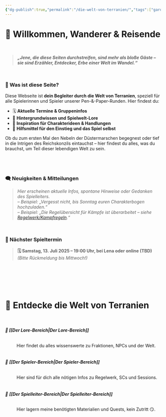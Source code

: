 ```yaml
---
{"dg-publish":true,"permalink":"/die-welt-von-terranien/","tags":["gardenEntry"]}
---
```


# 🧙 Willkommen, Wanderer & Reisende

$\quad$
> ***„Jene, die diese Seiten durchstreifen, sind mehr als bloße Gäste – sie sind Erzähler, Entdecker, Erbe einer Welt im Wandel.“***

$\quad$
### 🎲 Was ist diese Seite?

Diese Webseite ist **dein Begleiter durch die Welt von Terranien**, speziell für alle Spielerinnen und Spieler unserer Pen-&-Paper-Runden. Hier findest du:

- 🗓 **Aktuelle Termine & Gruppeninfos**
- 📜 **Hintergrundwissen und Spielwelt-Lore**
- 🔮 **Inspiration für Charakterideen & Handlungen**
- 🧭 **Hilfsmittel für den Einstieg und das Spiel selbst**

Ob du zum ersten Mal den Nebeln der Düstermarschen begegnest oder tief in die Intrigen des Reichskonzils eintauchst – hier findest du alles, was du brauchst, um Teil dieser lebendigen Welt zu sein.

$\quad$
$\quad$
---

### 🗨️ Neuigkeiten & Mitteilungen

> *Hier erscheinen aktuelle Infos, spontane Hinweise oder Gedanken des Spielleiters.*  
> *– Beispiel: „Vergesst nicht, bis Sonntag euren Charakterbogen hochzuladen.“*  
> *– Beispiel: „Die Regelübersicht für Kämpfe ist überarbeitet – siehe [Regelwerk/Kampfregeln](Regelwerk/Kampfregeln.md).“*

$\quad$
### 📅 Nächster Spieltermin

> **🗓 Samstag, 13. Juli 2025 – 19:00 Uhr, bei Lena oder online (TBD)**  
> *(Bitte Rückmeldung bis Mittwoch!)*

$\quad$
---

$\quad$
$\quad$

# 🏰 Entdecke die Welt von Terranien

**$\quad$**
###### **📜 [[Der Lore-Bereich\|Der Lore-Bereich]]**
$\quad$$\quad$ Hier findet du alles wissenswerte zu Fraktionen, NPCs und der Welt.
$\quad$
###### 🎲 **[[Der Spieler-Bereich\|Der Spieler-Bereich]]**
$\quad$$\quad$ Hier sind für dich alle nötigen Infos zu Regelwerk, SCs und Sessions.
$\quad$
######  🎩 **[[Der Spielleiter-Bereich\|Der Spielleiter-Bereich]]**
$\quad$$\quad$ Hier lagern meine benötigten Materialien und Quests, kein Zutritt 😏.
